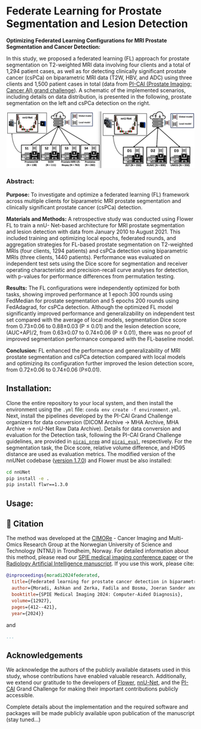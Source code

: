 # Federate Learning for  Prostate Segmentation and Lesion Detection

**Optimizing Federated Learning Configurations for MRI Prostate Segmentation and Cancer Detection:**  

In this study, we proposed a federated learning (FL) approach for prostate segmentation on T2-weighted MRI data involving four clients and a total of 1,294 patient cases, as well as for detecting clinically significant prostate cancer (csPCa) on biparametric MRI data (T2W, HBV, and ADC) using three clients and 1,500 patient cases in total (data from [PI-CAI (Prostate Imaging: Cancer AI) grand challenge](https://pi-cai.grand-challenge.org/)). A schematic of the implemented scenarios, including details on data distribution, is presented in the following, prostate segmentation on the left and csPCa detection on the right.

<p align="center">
  <img src="Figs/topology.png" width="700" alt="Description">
</p>

### Abstract:

**Purpose:** To investigate and optimize a federated learning (FL) framework across multiple clients for biparametric MRI prostate segmentation and clinically significant prostate cancer (csPCa) detection.

**Materials and Methods:** A retrospective study was conducted using Flower FL to train a nnU- Net-based architecture for MRI prostate segmentation and lesion detection with data from January 2010 to August 2021. This included training and optimizing local epochs, federated rounds, and aggregation strategies for FL-based prostate segmentation on T2-weighted MRIs (four clients, 1294 patients) and csPCa detection using biparametric MRIs (three clients, 1440 patients). Performance was evaluated on independent test sets using the Dice score for segmentation and receiver operating characteristic and precision-recall curve analyses for detection, with p-values for performance differences from permutation testing.

**Results:** The FL configurations were independently optimized for both tasks, showing improved performance at 1 epoch 300 rounds using FedMedian for prostate segmentation and 5 epochs 200 rounds using FedAdagrad, for csPCa detection. Although the optimized FL model significantly improved performance and generalizability on independent test set compared with the average of local models, segmentation Dice score from 0.73±0.06 to 0.88±0.03 (P ≤ 0.01) and the lesion detection score, (AUC+AP)/2, from 0.63±0.07 to 0.74±0.06 (P ≤ 0.01), there was no proof of improved segmentation performance compared with the FL-baseline model.

**Conclusion:** FL enhanced the performance and generalizability of MRI prostate segmentation and csPCa detection compared with local models and optimizing its configuration further improved the lesion detection score, from 0.72±0.06 to 0.74±0.06 (P≤0.01).


## Installation:
Clone the entire repository to your local system, and then install the environment using the `.yml` file: `conda env create -f environment.yml`. Next, install the pipelines developed by the PI-CAI Grand Challenge organizers for data conversion (DICOM Archive → MHA Archive, MHA Archive → nnU-Net Raw Data Archive). Details for data conversion and evaluation for the Detection task, following the PI-CAI Grand Challenge guidelines, are provided in [`picai_prep`](https://github.com/DIAGNijmegen/picai_prep) and [`picai_eval`](https://github.com/DIAGNijmegen/picai_eval), respectively. For the segmentation task, the Dice score, relative volume difference, and HD95 distance are used as evaluation metrics. The modified version of the nnUNet codebase ([version 1.7.0](https://github.com/MIC-DKFZ/nnUNet/tree/nnunetv1)) and Flower must be also installed:

```bash
cd nnUNet  
pip install -e .
pip install flwr==1.3.0
```

## Usage:


## 📖 Citation
The method was developed at the [CIMORe](https://www.ntnu.edu/isb/mr-cancer) - Cancer Imaging and Multi-Omics Research Group at the Norwegian University of Science and Technology (NTNU) in Trondheim, Norway. For detailed information about this method, please read our [SPIE medical imaging conference paper](https://www.spiedigitallibrary.org/conference-proceedings-of-spie/12927/129271Q/Federated-learning-for-prostate-cancer-detection-in-biparametric-MRI/10.1117/12.2688568.full) or the [Radiology Artificial Intelligence manuscript](https://www.to_be_add.com). If you use this work, please cite:

```bibtex
@inproceedings{moradi2024federated,
  title={Federated learning for prostate cancer detection in biparametric MRI: optimization of rounds, epochs, and aggregation strategy},
  author={Moradi, Ashkan and Zerka, Fadila and Bosma, Joeran Sander and Yakar, Derya and Geerdink, Jeroen and Huisman, Henkjan and Bathen, Tone Frost and Elschot, Mattijs},
  booktitle={SPIE Medical Imaging 2024: Computer-Aided Diagnosis},
  volume={12927},
  pages={412--421},
  year={2024}}
```
and
```bibtex
...
``` 


## Acknowledgements
We acknowledge the authors of the publicly available datasets used in this study, whose contributions have enabled valuable research. Additionally, we extend our gratitude to the developers of [Flower](https://flower.ai/), [nnU-Net](https://github.com/MIC-DKFZ/nnUNet), and the [PI-CAI](https://pi-cai.grand-challenge.org/) Grand Challenge for making their important contributions publicly accessible.



Complete details about the implementation and the required software and packages will be made publicly available upon publication of the manuscript (stay tuned...)

